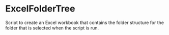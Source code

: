 # ExcelFolderTree
Script to create an Excel workbook that contains the folder structure for the folder that is selected when the script is run.
